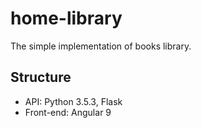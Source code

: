 # home-library
The simple implementation of books library.
## Structure
* API: Python 3.5.3, Flask
* Front-end: Angular 9
